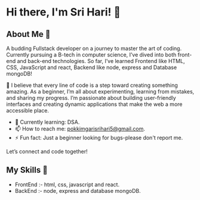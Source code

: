 # Hi there, I'm Sri Hari! 👋



## About Me 🚀

A budding Fullstack developer on a journey to master the art of coding. Currently pursuing a B-tech in computer science, I’ve dived into both front-end and back-end technologies. So far, I’ve learned Frontend like HTML, CSS, JavaScript and react, Backend like node, express and Database mongoDB!

🚀 I believe that every line of code is a step toward creating something amazing. As a beginner, I’m all about experimenting, learning from mistakes, and sharing my progress. I’m passionate about building user-friendly interfaces and creating dynamic applications that make the web a more accessible place.

- 🌱 Currently learning: DSA.
- 📫 How to reach me: pokkimgarisrihari5@gmail.com. 
- ⚡ Fun fact: Just a beginner looking for bugs-please don't report me. 

Let’s connect and code together!

## My Skills 🧠
- FrontEnd :- html, css, javascript and react.
- BackEnd  :- node, express and database mongoDB.
